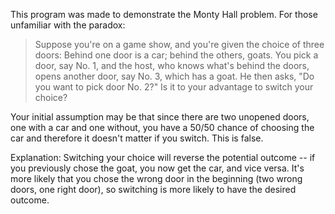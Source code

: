 This program was made to demonstrate the Monty Hall problem. For those unfamiliar with the paradox:
> Suppose you're on a game show, and you're given the choice of three doors: Behind one door is a car;
> behind the others, goats. You pick a door, say No. 1, and the host, who knows what's behind the doors,
> opens another door, say No. 3, which has a goat. He then asks, "Do you want to pick door No. 2?"
> Is it to your advantage to switch your choice?

Your initial assumption may be that since there are two unopened doors, one with a car and one without, 
you have a 50/50 chance of choosing the car and therefore it doesn't matter if you switch. This is false.

Explanation: Switching your choice will reverse the potential outcome -- if you previously chose the goat, 
you now get the car, and vice versa. It's more likely that you chose the wrong door in the beginning 
(two wrong doors, one right door), so switching is more likely to have the desired outcome.

